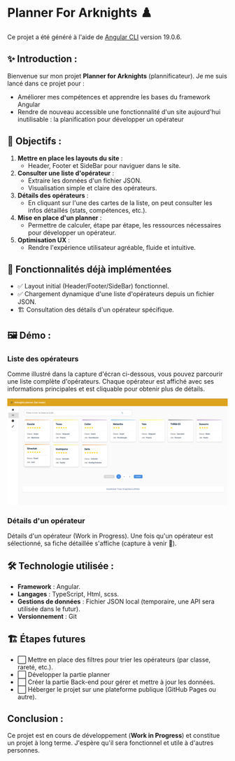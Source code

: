 # Planner For Arknights ♟️

Ce projet a été généré à l'aide de [Angular CLI](https://github.com/angular/angular-cli) version 19.0.6.

## ✨ Introduction : 

Bienvenue sur mon projet **Planner for Arknights** (plannificateur). 
Je me suis lancé dans ce projet pour :
  - Améliorer mes compétences et apprendre les bases du framework Angular
  - Rendre de nouveau accessible une fonctionnalité d'un site aujourd'hui inutilisable : la planification pour développer un opérateur


## 🎯 Objectifs : 

 1. **Mettre en place les layouts du site** : 
    - Header, Footer et SideBar pour naviguer dans le site.
 2. **Consulter une liste d'opérateur** :
    - Extraire les données d'un fichier JSON.
    - Visualisation simple et claire des opérateurs.
 3. **Détails des opérateurs** : 
    - En cliquant sur l'une des cartes de la liste, on peut consulter les infos détaillés (stats, compétences, etc.).
 4. **Mise en place d'un planner** :
    - Permettre de calculer, étape par étape, les ressources nécessaires pour développer un opérateur.
 5. **Optimisation UX** :
    - Rendre l'expérience utilisateur agréable, fluide et intuitive.
 

## 🚀 Fonctionnalités déjà implémentées
- ✅ Layout initial (Header/Footer/SideBar) fonctionnel.
- ✅ Chargement dynamique d'une liste d'opérateurs depuis un fichier JSON.
- 🏗️ Consultation des détails d'un opérateur spécifique.

## 🖼️ Démo :

### Liste des opérateurs

Comme illustré dans la capture d'écran ci-dessous, vous pouvez parcourir une liste complète d'opérateurs. Chaque opérateur est affiché avec ses informations principales et est cliquable pour obtenir plus de détails.

![Liste d'opérateur](./public/assets/sp-list-operator.png)

### Détails d'un opérateur
Détails d'un opérateur (Work in Progress).
Une fois qu'un opérateur est sélectionné, sa fiche détaillée s'affiche (capture à venir 🚧).


## 🛠️ Technologie utilisée : 

- **Framework** : Angular.
- **Langages** : TypeScript, Html, scss.
- **Gestions de données** : Fichier JSON local (temporaire, une API sera utilisée dans le futur).
- **Versionnement** : Git

## 🏗️  Étapes futures

- ⬜ Mettre en place des filtres pour trier les opérateurs (par classe, rareté, etc.).
- ⬜ Développer la partie planner
- ⬜ Créer la partie Back-end pour gérer et mettre à jour les données.
- ⬜ Héberger le projet sur une plateforme publique (GitHub Pages ou autre).

## Conclusion : 

Ce projet est en cours de développement (**Work in Progress**) et constitue un projet à long terme. J'espère qu'il sera fonctionnel et utile à d'autres personnes. 
